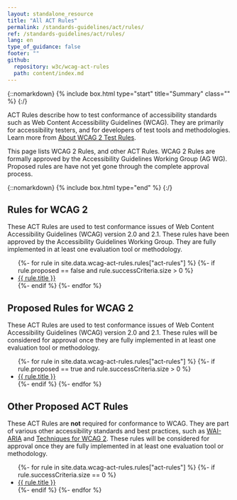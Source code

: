 ```yaml
---
layout: standalone_resource
title: "All ACT Rules"
permalink: /standards-guidelines/act/rules/
ref: /standards-guidelines/act/rules/
lang: en
type_of_guidance: false
footer: ""
github:
  repository: w3c/wcag-act-rules
  path: content/index.md
---
```


{::nomarkdown}
{% include box.html type="start" title="Summary" class="" %}
{:/}

ACT Rules describe how to test conformance of accessibility standards such as Web Content Accessibility Guidelines (WCAG). They are primarily for accessibility testers, and for developers of test tools and methodologies. Learn more from [About WCAG 2 Test Rules](/standards-guidelines/act/rules/about/).

This page lists WCAG 2 Rules, and other ACT Rules. WCAG 2 Rules are formally approved by the Accessibility Guidelines Working Group (AG WG). Proposed rules are have not yet gone through the complete approval process.

{::nomarkdown}
{% include box.html type="end" %}
{:/}

## Rules for WCAG 2

These ACT Rules are used to test conformance issues of Web Content Accessibility Guidelines (WCAG) version 2.0 and 2.1. These rules have been approved by the Accessibility Guidelines Working Group. They are fully implemented in at least one evaluation tool or methodology.

<ul>
{%- for rule in site.data.wcag-act-rules.rules["act-rules"] %}
  {%- if rule.proposed == false and rule.successCriteria.size > 0 %}
    <li><a href="{{ rule.permalink | relative_url }}">{{ rule.title }}</a></li>
  {%- endif %}
{%- endfor %}
</ul>

## Proposed Rules for WCAG 2

These ACT Rules are used to test conformance issues of Web Content Accessibility Guidelines (WCAG) version 2.0 and 2.1. These rules will be considered for approval once they are fully implemented in at least one evaluation tool or methodology.

<ul>
{%- for rule in site.data.wcag-act-rules.rules["act-rules"] %}
  {%- if rule.proposed == true and rule.successCriteria.size > 0 %}
    <li><a href="{{ rule.permalink | relative_url }}">{{ rule.title }}</a></li>
  {%- endif %}
{%- endfor %}
</ul>

## Other Proposed ACT Rules

These ACT Rules are **not** required for conformance to WCAG. They are part of various other accessibility standards and best practices, such as [WAI-ARIA](https://www.w3.org/TR/wai-aria/) and [Techniques for WCAG 2](https://www.w3.org/WAI/WCAG21/Techniques/). These rules will be considered for approval once they are fully implemented in at least one evaluation tool or methodology.

<ul>
{%- for rule in site.data.wcag-act-rules.rules["act-rules"] %}
  {%- if rule.successCriteria.size == 0 %}
    <li><a href="{{ rule.permalink | relative_url }}">{{ rule.title }}</a></li>
  {%- endif %}
{%- endfor %}
</ul>

